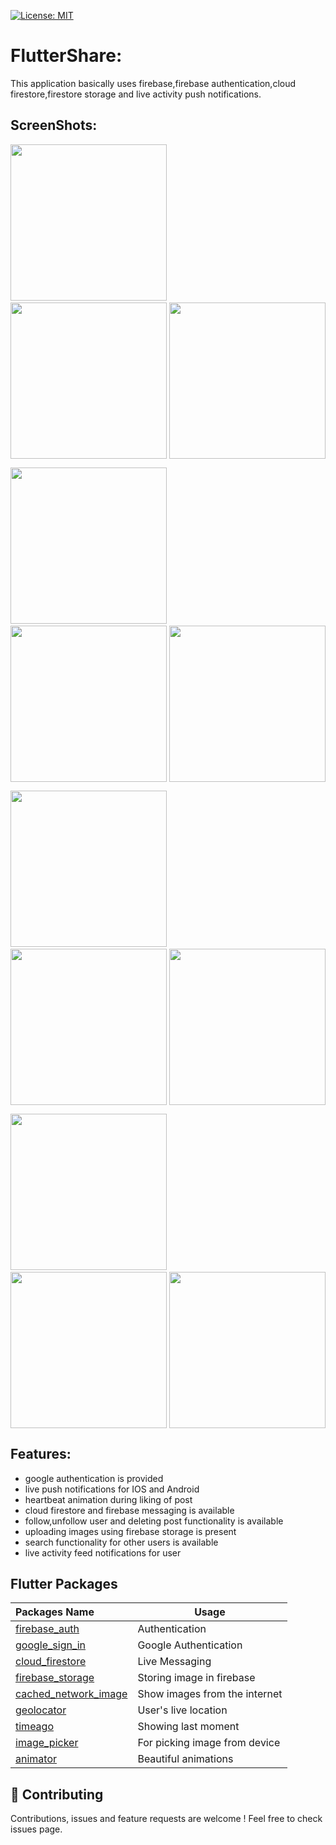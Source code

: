 [![License: MIT](https://img.shields.io/badge/License-MIT-yellow.svg)](https://opensource.org/licenses/MIT)

# FlutterShare:

This application basically uses firebase,firebase authentication,cloud firestore,firestore storage and live activity push notifications.

## ScreenShots:

<img src="Screenshots/5.jpg" width="250"> &nbsp;&nbsp;&nbsp;&nbsp; <img src="Screenshots/1.jpg" width="250" style="float:right"> &nbsp;&nbsp;&nbsp;&nbsp; &nbsp;&nbsp;&nbsp;&nbsp; <img src="Screenshots/6.jpg" width="250">

<img src="Screenshots/7.jpg" width="250"> &nbsp;&nbsp;&nbsp;&nbsp; <img src="Screenshots/4.jpg" width="250" style="float:right"> &nbsp;&nbsp;&nbsp;&nbsp; &nbsp;&nbsp;&nbsp;&nbsp; <img src="Screenshots/3.jpg" width="250">

<img src="Screenshots/14.jpg" width="250"> &nbsp;&nbsp;&nbsp;&nbsp; <img src="Screenshots/11.jpg" width="250" style="float:right"> &nbsp;&nbsp;&nbsp;&nbsp; &nbsp;&nbsp;&nbsp;&nbsp; <img src="Screenshots/10.jpg" width="250">

<img src="Screenshots/9.jpg" width="250"> &nbsp;&nbsp;&nbsp;&nbsp; <img src="Screenshots/8.jpg" width="250" style="float:right"> &nbsp;&nbsp;&nbsp;&nbsp; &nbsp;&nbsp;&nbsp;&nbsp; <img src="Screenshots/13.jpg" width="250">

## Features:

- google authentication is provided
- live push notifications for IOS and Android
- heartbeat animation during liking of post
- cloud firestore and firebase messaging is available
- follow,unfollow user and deleting post functionality is available
- uploading images using firebase storage is present
- search functionality for other users is available
- live activity feed notifications for user 

## Flutter Packages
Packages Name        | Usage       
:-------------------------|-------------------------
|[firebase_auth](https://pub.dev/packages/firebase_auth) | Authentication
|[google_sign_in](https://pub.dev/packages/google_sign_in)| Google Authentication
|[cloud_firestore](https://pub.dev/packages/cloud_firestore) | Live Messaging
|[firebase_storage](https://pub.dev/packages/firebase_storage)| Storing image in firebase
|[cached_network_image](https://pub.dev/packages/cached_network_image) | Show images from the internet
|[geolocator](https://pub.dev/packages/geolocator) | User's live location
|[timeago](https://pub.dev/packages/timeago) | Showing last moment
|[image_picker](https://pub.dev/packages/image_picker) | For picking image from device
|[animator](https://pub.dev/packages/animator) | Beautiful animations

## 🤝 Contributing
Contributions, issues and feature requests are welcome !
Feel free to check issues page.







